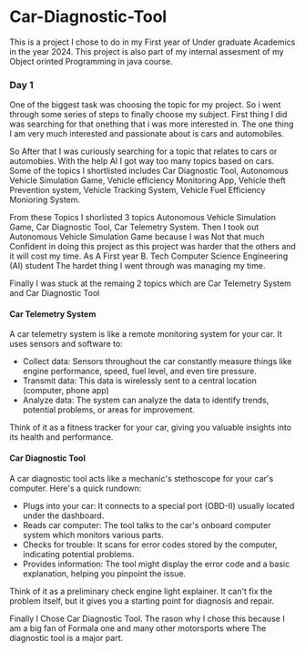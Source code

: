 # Car-Diagnostic-Tool

This is a project I chose to do in my First year of Under graduate Academics in the year 2024. 
This project is also part of my internal assesment of my Object orinted Programming in java course.

### Day 1

One of the biggest task was choosing the topic for my project. So i went through some series of steps to finally choose my subject.
First thing I did was searching for that onething that i was more interested in. The one thing I am very much interested and passionate
about is cars and automobiles. 

So After that I was curiously searching for a topic that relates to cars or automobies.
With the help AI I got way too many topics based on cars. Some of the topics I shortlisted includes Car Diagnostic Tool, Autonomous Vehicle 
Simulation Game, Vehicle efficiency Monitoring App, Vehicle theft Prevention system, Vehicle Tracking System, Vehicle Fuel Efficiency Monioring System.

From these Topics I shorlisted 3 topics Autonomous Vehicle Simulation Game, Car Diagnostic Tool, Car Telemetry System. Then I took out Autonomous Vehicle 
Simulation Game because I was Not that much Confident in doing this project as this project was harder that the others and it will cost my time. As A First year B. Tech 
Computer Science Engineering (AI) student The hardet thing I went through was managing my time.

Finally I was stuck at the remaing 2 topics which are Car Telemetry System and Car Diagnostic Tool
#### Car Telemetry System
A car telemetry system is like a remote monitoring system for your car. It uses sensors and software to:

* Collect data: Sensors throughout the car constantly measure things like engine performance, speed, fuel level, and even tire pressure.
* Transmit data: This data is wirelessly sent to a central location (computer, phone app)
* Analyze data: The system can analyze the data to identify trends, potential problems, or areas for improvement.
  
Think of it as a fitness tracker for your car, giving you valuable insights into its health and performance.
#### Car Diagnostic Tool
A car diagnostic tool acts like a mechanic's stethoscope for your car's computer. Here's a quick rundown:

* Plugs into your car: It connects to a special port (OBD-II) usually located under the dashboard.
* Reads car computer: The tool talks to the car's onboard computer system which monitors various parts.
* Checks for trouble: It scans for error codes stored by the computer, indicating potential problems.
* Provides information: The tool might display the error code and a basic explanation, helping you pinpoint the issue.
  
Think of it as a preliminary check engine light explainer. It can't fix the problem itself, but it gives you a starting point for diagnosis and repair.

Finally I Chose Car Diagnostic Tool. The rason why I chose this because I am a big fan of Formala one and many other motorsports where The diagnostic tool is a 
major part.

